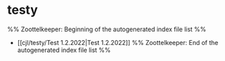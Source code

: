 # testy
%% Zoottelkeeper: Beginning of the autogenerated index file list  %%
-  [[cjl/testy/Test 1.2.2022|Test 1.2.2022]]
%% Zoottelkeeper: End of the autogenerated index file list  %%
